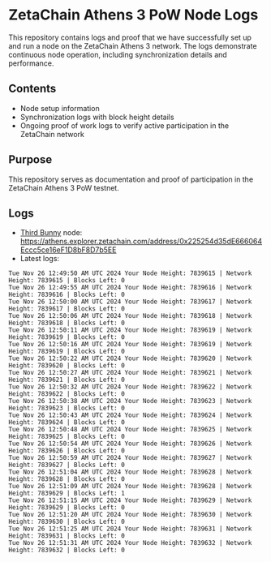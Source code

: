 # ZetaChain Athens 3 PoW Node Logs
This repository contains logs and proof that we have successfully set up and run a node on the ZetaChain Athens 3 network. The logs demonstrate continuous node operation, including synchronization details and performance.

## Contents
- Node setup information
- Synchronization logs with block height details
- Ongoing proof of work logs to verify active participation in the ZetaChain network

## Purpose
This repository serves as documentation and proof of participation in the ZetaChain Athens 3 PoW testnet.

## Logs

- [Third Bunny](https://thirdbunny.xyz/) node: https://athens.explorer.zetachain.com/address/0x225254d35dE666064Eccc5ce16eF1D8bF8D7b5EE
- Latest logs:
```
Tue Nov 26 12:49:50 AM UTC 2024 Your Node Height: 7839615 | Network Height: 7839615 | Blocks Left: 0
Tue Nov 26 12:49:55 AM UTC 2024 Your Node Height: 7839616 | Network Height: 7839616 | Blocks Left: 0
Tue Nov 26 12:50:00 AM UTC 2024 Your Node Height: 7839617 | Network Height: 7839617 | Blocks Left: 0
Tue Nov 26 12:50:06 AM UTC 2024 Your Node Height: 7839618 | Network Height: 7839618 | Blocks Left: 0
Tue Nov 26 12:50:11 AM UTC 2024 Your Node Height: 7839619 | Network Height: 7839619 | Blocks Left: 0
Tue Nov 26 12:50:16 AM UTC 2024 Your Node Height: 7839619 | Network Height: 7839619 | Blocks Left: 0
Tue Nov 26 12:50:22 AM UTC 2024 Your Node Height: 7839620 | Network Height: 7839620 | Blocks Left: 0
Tue Nov 26 12:50:27 AM UTC 2024 Your Node Height: 7839621 | Network Height: 7839621 | Blocks Left: 0
Tue Nov 26 12:50:32 AM UTC 2024 Your Node Height: 7839622 | Network Height: 7839622 | Blocks Left: 0
Tue Nov 26 12:50:38 AM UTC 2024 Your Node Height: 7839623 | Network Height: 7839623 | Blocks Left: 0
Tue Nov 26 12:50:43 AM UTC 2024 Your Node Height: 7839624 | Network Height: 7839624 | Blocks Left: 0
Tue Nov 26 12:50:48 AM UTC 2024 Your Node Height: 7839625 | Network Height: 7839625 | Blocks Left: 0
Tue Nov 26 12:50:54 AM UTC 2024 Your Node Height: 7839626 | Network Height: 7839626 | Blocks Left: 0
Tue Nov 26 12:50:59 AM UTC 2024 Your Node Height: 7839627 | Network Height: 7839627 | Blocks Left: 0
Tue Nov 26 12:51:04 AM UTC 2024 Your Node Height: 7839628 | Network Height: 7839628 | Blocks Left: 0
Tue Nov 26 12:51:09 AM UTC 2024 Your Node Height: 7839628 | Network Height: 7839629 | Blocks Left: 1
Tue Nov 26 12:51:15 AM UTC 2024 Your Node Height: 7839629 | Network Height: 7839629 | Blocks Left: 0
Tue Nov 26 12:51:20 AM UTC 2024 Your Node Height: 7839630 | Network Height: 7839630 | Blocks Left: 0
Tue Nov 26 12:51:25 AM UTC 2024 Your Node Height: 7839631 | Network Height: 7839631 | Blocks Left: 0
Tue Nov 26 12:51:31 AM UTC 2024 Your Node Height: 7839632 | Network Height: 7839632 | Blocks Left: 0
```
